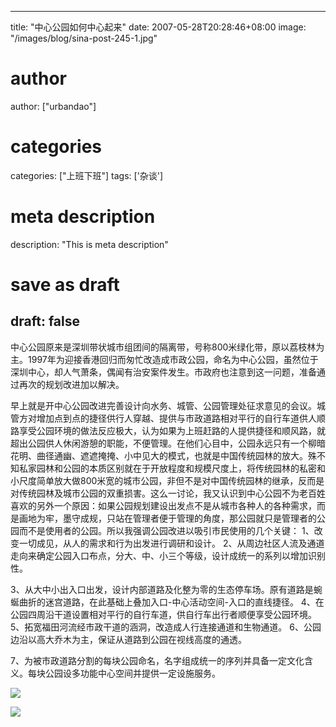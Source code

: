 
---
title: "中心公园如何中心起来"
date: 2007-05-28T20:28:46+08:00
image: "/images/blog/sina-post-245-1.jpg"
# author
author: ["urbandao"]
# categories
categories: ["上班下班"]
tags: ['杂谈']
# meta description
description: "This is meta description"
# save as draft
draft: false
---

中心公园原来是深圳带状城市组团间的隔离带，号称800米绿化带，原以荔枝林为主。1997年为迎接香港回归而匆忙改造成市政公园，命名为中心公园，虽然位于深圳中心，却人气萧条，偶闻有治安案件发生。市政府也注意到这一问题，准备通过再次的规划改进加以解决。

早上就是开中心公园改进完善设计向水务、城管、公园管理处征求意见的会议。城管方对增加点到点的捷径供行人穿越、提供与市政道路相对平行的自行车道供人顺路享受公园环境的做法反应极大，认为如果为上班赶路的人提供捷径和顺风路，就超出公园供人休闲游憩的职能，不便管理。在他们心目中，公园永远只有一个柳暗花明、曲径通幽、遮遮掩掩、小中见大的模式，也就是中国传统园林的放大。殊不知私家园林和公园的本质区别就在于开放程度和规模尺度上，将传统园林的私密和小尺度简单放大做800米宽的城市公园，非但不是对中国传统园林的继承，反而是对传统园林及城市公园的双重损害。这么一讨论，我又认识到中心公园不为老百姓喜欢的另外一个原因：如果公园规划建设出发点不是从城市各种人的各种需求，而是画地为牢，墨守成规，只站在管理者便于管理的角度，那公园就只是管理者的公园而不是使用者的公园。所以我强调公园改进以吸引市民使用的几个关键：
1、改变一切成见，从人的需求和行为出发进行调研和设计。
2、从周边社区人流及通道走向来确定公园入口布点，分大、中、小三个等级，设计成统一的系列以增加识别性。

3、从大中小出入口出发，设计内部道路及化整为零的生态停车场。原有道路是蜿蜒曲折的迷宫道路，在此基础上叠加入口-中心活动空间-入口的直线捷径。
4、在公园四周沿干道设置相对平行的自行车道，供自行车出行者顺便享受公园环境。
5、拓宽福田河流经市政干道的涵洞，改造成人行连接通道和生物通道。
6、公园边沿以高大乔木为主，保证从道路到公园在视线高度的通透。

7、为被市政道路分割的每块公园命名，名字组成统一的序列并具备一定文化含义。每块公园设多功能中心空间并提供一定设施服务。

![](/images/blog/sina-post-245-1.jpg)

![](/images/blog/sina-post-245-2.jpg)
